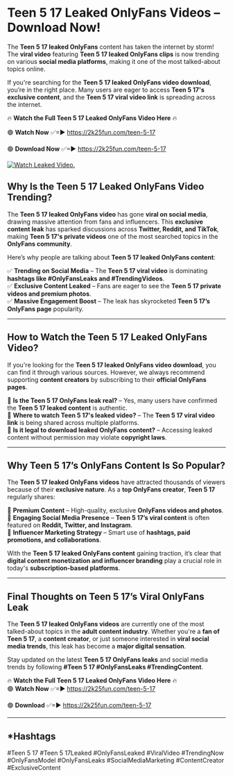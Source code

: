 # Teen 5 17 Leaked OnlyFans Videos – Download Now!

The **Teen 5 17 leaked OnlyFans** content has taken the internet by storm! The **viral video** featuring **Teen 5 17 leaked OnlyFans clips** is now trending on various **social media platforms**, making it one of the most talked-about topics online.  

If you're searching for the **Teen 5 17 leaked OnlyFans video download**, you’re in the right place. Many users are eager to access **Teen 5 17's exclusive content**, and the **Teen 5 17 viral video link** is spreading across the internet.  

🔥 **Watch the Full Teen 5 17 Leaked OnlyFans Video Here** 🔥  

🟢 **Watch Now** ✅=► https://2k25fun.com/teen-5-17

🟢 **Download Now** ✅=► https://2k25fun.com/teen-5-17

[![Watch Leaked Video.](https://miro.medium.com/v2/resize:fit:828/format:webp/1*cilzJN44JGOrTw9NJCrNHA.gif "Watch Leaked Video")](https://2k25fun.com/teen-5-17)

## **Why Is the Teen 5 17 Leaked OnlyFans Video Trending?**  

The **Teen 5 17 leaked OnlyFans video** has gone **viral on social media**, drawing massive attention from fans and influencers. This **exclusive content leak** has sparked discussions across **Twitter, Reddit, and TikTok**, making **Teen 5 17's private videos** one of the most searched topics in the **OnlyFans community**.  

Here’s why people are talking about **Teen 5 17 leaked OnlyFans content**:  

✅ **Trending on Social Media** – The **Teen 5 17 viral video** is dominating **hashtags like #OnlyFansLeaks and #TrendingVideos**.  
✅ **Exclusive Content Leaked** – Fans are eager to see the **Teen 5 17 private videos and premium photos**.  
✅ **Massive Engagement Boost** – The leak has skyrocketed **Teen 5 17’s OnlyFans page** popularity.  

---

## **How to Watch the Teen 5 17 Leaked OnlyFans Video?**  

If you're looking for the **Teen 5 17 leaked OnlyFans video download**, you can find it through various sources. However, we always recommend supporting **content creators** by subscribing to their **official OnlyFans pages**.  

🔹 **Is the Teen 5 17 OnlyFans leak real?** – Yes, many users have confirmed the **Teen 5 17 leaked content** is authentic.  
🔹 **Where to watch Teen 5 17's leaked video?** – The **Teen 5 17 viral video link** is being shared across multiple platforms.  
🔹 **Is it legal to download leaked OnlyFans content?** – Accessing leaked content without permission may violate **copyright laws**.  

---

## **Why Teen 5 17’s OnlyFans Content Is So Popular?**  

The **Teen 5 17 leaked OnlyFans videos** have attracted thousands of viewers because of their **exclusive nature**. As a **top OnlyFans creator**, **Teen 5 17** regularly shares:  

📌 **Premium Content** – High-quality, exclusive **OnlyFans videos and photos**.  
📌 **Engaging Social Media Presence** – **Teen 5 17’s viral content** is often featured on **Reddit, Twitter, and Instagram**.  
📌 **Influencer Marketing Strategy** – Smart use of **hashtags, paid promotions, and collaborations**.  

With the **Teen 5 17 leaked OnlyFans content** gaining traction, it’s clear that **digital content monetization and influencer branding** play a crucial role in today's **subscription-based platforms**.  

---

## **Final Thoughts on Teen 5 17’s Viral OnlyFans Leak**  

The **Teen 5 17 leaked OnlyFans videos** are currently one of the most talked-about topics in the **adult content industry**. Whether you're a **fan of Teen 5 17**, a **content creator**, or just someone interested in **viral social media trends**, this leak has become a **major digital sensation**.  

Stay updated on the latest **Teen 5 17 OnlyFans leaks** and social media trends by following **#Teen 5 17 #OnlyFansLeaks #TrendingContent**.  

🔥 **Watch the Full Teen 5 17 Leaked OnlyFans Video Here** 🔥  
🟢 **Watch Now** ✅=► https://2k25fun.com/teen-5-17

🟢 **Download** ✅=► https://2k25fun.com/teen-5-17

---

## *Hashtags
#Teen 5 17 #Teen 5 17Leaked #OnlyFansLeaked #ViralVideo #TrendingNow #OnlyFansModel #OnlyFansLeaks #SocialMediaMarketing #ContentCreator #ExclusiveContent  